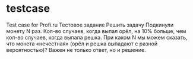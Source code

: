 # testcase
Test case for Profi.ru
Тестовое задание
Решить задачу
Подкинули монету N раз. Кол-во случаев, когда выпал орёл, на 10% больше, чем кол-во случаев, 
когда выпала решка. 
При каком N мы можем сказать, что монета «нечестная» (орёл и решка выпадают с разной вероятностью)?
Важен не только ответ, но и решение.
